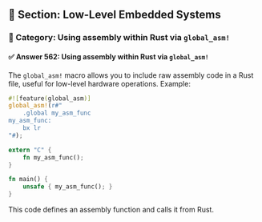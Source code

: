 ## 📘 Section: Low-Level Embedded Systems
### 🔹 Category: Using assembly within Rust via `global_asm!`
#### ✅ Answer 562: Using assembly within Rust via `global_asm!`

The `global_asm!` macro allows you to include raw assembly code in a Rust file, useful for low-level hardware operations. Example:

```rust
#![feature(global_asm)]
global_asm!(r#"
    .global my_asm_func
my_asm_func:
    bx lr
"#);

extern "C" {
    fn my_asm_func();
}

fn main() {
    unsafe { my_asm_func(); }
}
```

This code defines an assembly function and calls it from Rust.
